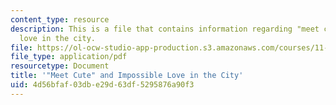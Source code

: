 ```yaml
---
content_type: resource
description: This is a file that contains information regarding "meet cute" and impossible
  love in the city.
file: https://ol-ocw-studio-app-production.s3.amazonaws.com/courses/11-139-the-city-in-film-spring-2015/4d56bfaf03dbe29d63df5295876a90f3_MIT11_139S15_Paper3_1.pdf
file_type: application/pdf
resourcetype: Document
title: '"Meet Cute" and Impossible Love in the City'
uid: 4d56bfaf-03db-e29d-63df-5295876a90f3
---
```

